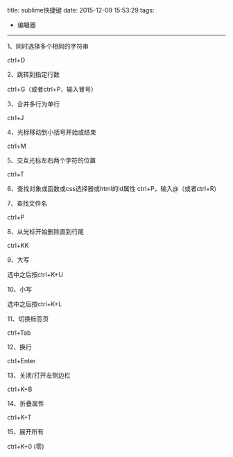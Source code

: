 title: sublime快捷键
date: 2015-12-09 15:53:29
tags:
 - 编辑器
---
1、同时选择多个相同的字符串

ctrl+D 

2、跳转到指定行数

ctrl+G（或者ctrl+P，输入冒号）

3、合并多行为单行

ctrl+J

4、光标移动到小括号开始或结束

ctrl+M

5、交互光标左右两个字符的位置

ctrl+T

6、查找对象或函数或css选择器或html的id属性
ctrl+P，输入@（或者ctrl+R）

7、查找文件名

ctrl+P

8、从光标开始删除直到行尾

ctrl+KK

9、大写

选中之后按ctrl+K+U

10、小写

选中之后按ctrl+K+L

11、切换标签页

ctrl+Tab

12、换行

ctrl+Enter

13、关闭/打开左侧边栏

ctrl+K+B

14、折叠属性

ctrl+K+T

15、展开所有

ctrl+K+0 (零)